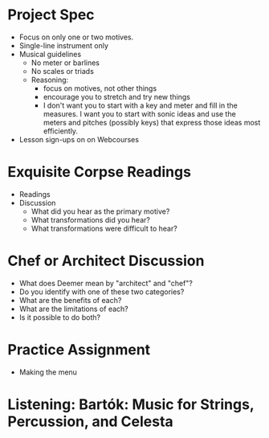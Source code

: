 # Project Spec

- Focus on only one or two motives.
- Single-line instrument only
- Musical guidelines
	- No meter or barlines
	- No scales or triads
	- Reasoning:
		- focus on motives, not other things
		- encourage you to stretch and try new things
		- I don't want you to start with a key and meter and fill in the measures. I want you to start with sonic ideas and use the meters and pitches (possibly keys) that express those ideas most efficiently.
- Lesson sign-ups on on Webcourses

# Exquisite Corpse Readings

- Readings
- Discussion
	- What did you hear as the primary motive?
	- What transformations did you hear?
	- What transformations were difficult to hear?

# Chef or Architect Discussion

- What does Deemer mean by "architect" and "chef"?
- Do you identify with one of these two categories?
- What are the benefits of each?
- What are the limitations of each?
- Is it possible to do both?

# Practice Assignment

- Making the menu

# Listening: Bartók: Music for Strings, Percussion, and Celesta
